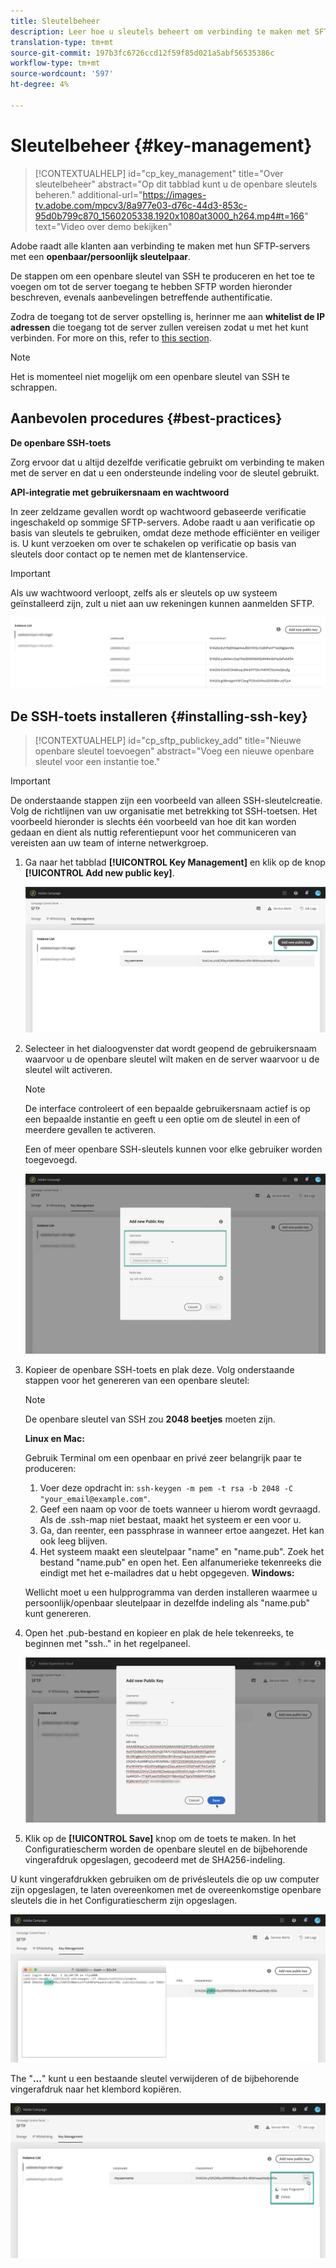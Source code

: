 ```yaml
---
title: Sleutelbeheer
description: Leer hoe u sleutels beheert om verbinding te maken met SFTP-servers
translation-type: tm+mt
source-git-commit: 197b3fc6726ccd12f59f85d021a5abf56535386c
workflow-type: tm+mt
source-wordcount: '597'
ht-degree: 4%

---
```



# Sleutelbeheer {#key-management}

>[!CONTEXTUALHELP]
>id="cp_key_management"
>title="Over sleutelbeheer"
>abstract="Op dit tabblad kunt u de openbare sleutels beheren."
>additional-url="https://images-tv.adobe.com/mpcv3/8a977e03-d76c-44d3-853c-95d0b799c870_1560205338.1920x1080at3000_h264.mp4#t=166" text="Video over demo bekijken"

Adobe raadt alle klanten aan verbinding te maken met hun SFTP-servers met een **openbaar/persoonlijk sleutelpaar**.

De stappen om een openbare sleutel van SSH te produceren en het toe te voegen om tot de server toegang te hebben SFTP worden hieronder beschreven, evenals aanbevelingen betreffende authentificatie.

Zodra de toegang tot de server opstelling is, herinner me aan **whitelist de IP adressen** die toegang tot de server zullen vereisen zodat u met het kunt verbinden. For more on this, refer to [this section](../../instances-settings/using/ip-whitelisting-instance-access.md).

>[!NOTE]
>
>Het is momenteel niet mogelijk om een openbare sleutel van SSH te schrappen.

## Aanbevolen procedures {#best-practices}

**De openbare SSH-toets**

Zorg ervoor dat u altijd dezelfde verificatie gebruikt om verbinding te maken met de server en dat u een ondersteunde indeling voor de sleutel gebruikt.

**API-integratie met gebruikersnaam en wachtwoord**

In zeer zeldzame gevallen wordt op wachtwoord gebaseerde verificatie ingeschakeld op sommige SFTP-servers. Adobe raadt u aan verificatie op basis van sleutels te gebruiken, omdat deze methode efficiënter en veiliger is. U kunt verzoeken om over te schakelen op verificatie op basis van sleutels door contact op te nemen met de klantenservice.

>[!IMPORTANT]
>
>Als uw wachtwoord verloopt, zelfs als er sleutels op uw systeem geïnstalleerd zijn, zult u niet aan uw rekeningen kunnen aanmelden SFTP.

![](assets/control_panel_passwordexpires.png)

## De SSH-toets installeren {#installing-ssh-key}

>[!CONTEXTUALHELP]
>id="cp_sftp_publickey_add"
>title="Nieuwe openbare sleutel toevoegen"
>abstract="Voeg een nieuwe openbare sleutel voor een instantie toe."

>[!IMPORTANT]
>
>De onderstaande stappen zijn een voorbeeld van alleen SSH-sleutelcreatie. Volg de richtlijnen van uw organisatie met betrekking tot SSH-toetsen. Het voorbeeld hieronder is slechts één voorbeeld van hoe dit kan worden gedaan en dient als nuttig referentiepunt voor het communiceren van vereisten aan uw team of interne netwerkgroep.

1. Ga naar het tabblad **[!UICONTROL Key Management]** en klik op de knop **[!UICONTROL Add new public key]**.

   ![](assets/key0.png)

1. Selecteer in het dialoogvenster dat wordt geopend de gebruikersnaam waarvoor u de openbare sleutel wilt maken en de server waarvoor u de sleutel wilt activeren.

   >[!NOTE]
   >
   >De interface controleert of een bepaalde gebruikersnaam actief is op een bepaalde instantie en geeft u een optie om de sleutel in een of meerdere gevallen te activeren.
   >
   >Een of meer openbare SSH-sleutels kunnen voor elke gebruiker worden toegevoegd.

   ![](assets/key1.png)

1. Kopieer de openbare SSH-toets en plak deze. Volg onderstaande stappen voor het genereren van een openbare sleutel:

   >[!NOTE]
   >
   >De openbare sleutel van SSH zou **2048 beetjes** moeten zijn.

   **Linux en Mac:**

   Gebruik Terminal om een openbaar en privé zeer belangrijk paar te produceren:
   1. Voer deze opdracht in: `ssh-keygen -m pem -t rsa -b 2048 -C "your_email@example.com"`.
   1. Geef een naam op voor de toets wanneer u hierom wordt gevraagd. Als de .ssh-map niet bestaat, maakt het systeem er een voor u.
   1. Ga, dan reenter, een passphrase in wanneer ertoe aangezet. Het kan ook leeg blijven.
   1. Het systeem maakt een sleutelpaar &quot;name&quot; en &quot;name.pub&quot;. Zoek het bestand &quot;name.pub&quot; en open het. Een alfanumerieke tekenreeks die eindigt met het e-mailadres dat u hebt opgegeven.
   **Windows:**

   Wellicht moet u een hulpprogramma van derden installeren waarmee u persoonlijk/openbaar sleutelpaar in dezelfde indeling als &quot;name.pub&quot; kunt genereren.

1. Open het .pub-bestand en kopieer en plak de hele tekenreeks, te beginnen met &quot;ssh..&quot; in het regelpaneel.

   ![](assets/publickey.png)

1. Klik op de **[!UICONTROL Save]** knop om de toets te maken. In het Configuratiescherm worden de openbare sleutel en de bijbehorende vingerafdruk opgeslagen, gecodeerd met de SHA256-indeling.

U kunt vingerafdrukken gebruiken om de privésleutels die op uw computer zijn opgeslagen, te laten overeenkomen met de overeenkomstige openbare sleutels die in het Configuratiescherm zijn opgeslagen.

![](assets/fingerprint_compare.png)

The &quot;**...**&quot; kunt u een bestaande sleutel verwijderen of de bijbehorende vingerafdruk naar het klembord kopiëren.

![](assets/key_options.png)
